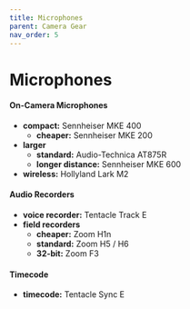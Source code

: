 ```yaml
---
title: Microphones
parent: Camera Gear
nav_order: 5
---
```

# Microphones

#### On-Camera Microphones

- **compact:** Sennheiser MKE 400
	- **cheaper:** Sennheiser MKE 200
- **larger** 
	- **standard:** Audio-Technica AT875R
	- **longer distance:** Sennheiser MKE 600
- **wireless:** Hollyland Lark M2

#### Audio Recorders

- **voice recorder:** Tentacle Track E
- **field recorders** 
	- **cheaper:** Zoom H1n
	- **standard:** Zoom H5 / H6
	- **32-bit:** Zoom F3

#### Timecode

- **timecode:** Tentacle Sync E
